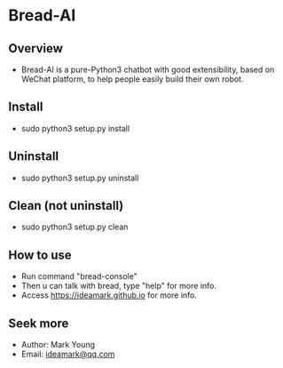# Bread-AI

## Overview
* Bread-AI is a pure-Python3 chatbot with good extensibility, based on WeChat platform, to help people easily build their own robot. 

## Install
* sudo python3 setup.py install

## Uninstall
* sudo python3 setup.py uninstall

## Clean (not uninstall)
* sudo python3 setup.py clean

## How to use
* Run command "bread-console"
* Then u can talk with bread, type "help" for more info.
* Access https://ideamark.github.io for more info.

## Seek more
* Author: Mark Young
* Email: ideamark@qq.com
